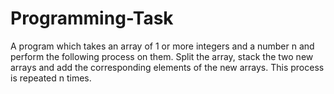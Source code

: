 # Programming-Task
A program which takes an array of 1 or more integers and a number n and perform the following process on them. Split the array, stack the two new arrays and add the corresponding elements of the new arrays. This process is repeated n times.
